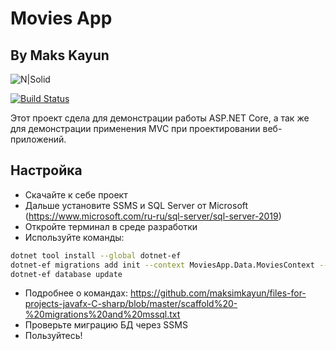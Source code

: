 # Movies App
## By Maks Kayun

![N|Solid](https://rut-miit.ru/content/logo_flagstripe_ministryeagle_ministry_eagle_rut_2.svg?id_wm=900277)

[![Build Status](https://travis-ci.org/joemccann/dillinger.svg?branch=master)](https://travis-ci.org/joemccann/dillinger)

Этот проект сдела для демонстрации работы ASP.NET Core, а так же для демонстрации применения MVC при проектировании веб-приложений.

## Настройка

- Скачайте к себе проект
- Дальше установите SSMS и SQL Server от Microsoft (https://www.microsoft.com/ru-ru/sql-server/sql-server-2019)
- Откройте терминал в среде разработки
- Используйте команды: 
```sh
dotnet tool install --global dotnet-ef
dotnet-ef migrations add init --context MoviesApp.Data.MoviesContext --output-dir Data/Migrations
dotnet-ef database update
```
- Подробнее о командах: https://github.com/maksimkayun/files-for-projects-javafx-C-sharp/blob/master/scaffold%20-%20migrations%20and%20mssql.txt
- Проверьте миграцию БД через SSMS
- Пользуйтесь!
